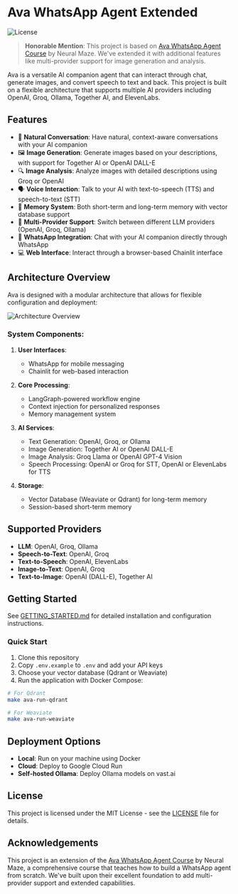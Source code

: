 # Ava WhatsApp Agent Extended

![License](https://img.shields.io/badge/license-MIT-blue.svg)

> **Honorable Mention**: This project is based on [Ava WhatsApp Agent Course](https://github.com/neural-maze/ava-whatsapp-agent-course) by Neural Maze. We've extended it with additional features like multi-provider support for image generation and analysis.

Ava is a versatile AI companion agent that can interact through chat, generate images, and convert speech to text and back. This project is built on a flexible architecture that supports multiple AI providers including OpenAI, Groq, Ollama, Together AI, and ElevenLabs.

## Features

- 💬 **Natural Conversation**: Have natural, context-aware conversations with your AI companion
- 🖼️ **Image Generation**: Generate images based on your descriptions, with support for Together AI or OpenAI DALL-E
- 🔍 **Image Analysis**: Analyze images with detailed descriptions using Groq or OpenAI
- 🗣️ **Voice Interaction**: Talk to your AI with text-to-speech (TTS) and speech-to-text (STT)
- 🧠 **Memory System**: Both short-term and long-term memory with vector database support
- 🔄 **Multi-Provider Support**: Switch between different LLM providers (OpenAI, Groq, Ollama)
- 📱 **WhatsApp Integration**: Chat with your AI companion directly through WhatsApp
- 💻 **Web Interface**: Interact through a browser-based Chainlit interface

## Architecture Overview

Ava is designed with a modular architecture that allows for flexible configuration and deployment:

![Architecture Overview](img/project_overview_diagram.gif)

### System Components:

1. **User Interfaces**:
   - WhatsApp for mobile messaging
   - Chainlit for web-based interaction

2. **Core Processing**:
   - LangGraph-powered workflow engine
   - Context injection for personalized responses
   - Memory management system

3. **AI Services**:
   - Text Generation: OpenAI, Groq, or Ollama
   - Image Generation: Together AI or OpenAI DALL-E
   - Image Analysis: Groq Llama or OpenAI GPT-4 Vision
   - Speech Processing: OpenAI or Groq for STT, OpenAI or ElevenLabs for TTS

4. **Storage**:
   - Vector Database (Weaviate or Qdrant) for long-term memory
   - Session-based short-term memory

## Supported Providers

- **LLM**: OpenAI, Groq, Ollama
- **Speech-to-Text**: OpenAI, Groq
- **Text-to-Speech**: OpenAI, ElevenLabs
- **Image-to-Text**: OpenAI, Groq
- **Text-to-Image**: OpenAI (DALL-E), Together AI

## Getting Started

See [GETTING_STARTED.md](docs/GETTING_STARTED.md) for detailed installation and configuration instructions.

### Quick Start

1. Clone this repository
2. Copy `.env.example` to `.env` and add your API keys
3. Choose your vector database (Qdrant or Weaviate)
4. Run the application with Docker Compose:

```bash
# For Qdrant
make ava-run-qdrant

# For Weaviate
make ava-run-weaviate
```

## Deployment Options

- **Local**: Run on your machine using Docker
- **Cloud**: Deploy to Google Cloud Run
- **Self-hosted Ollama**: Deploy Ollama models on vast.ai

## License

This project is licensed under the MIT License - see the [LICENSE](LICENSE) file for details.

## Acknowledgements

This project is an extension of the [Ava WhatsApp Agent Course](https://github.com/neural-maze/ava-whatsapp-agent-course) by Neural Maze, a comprehensive course that teaches how to build a WhatsApp agent from scratch. We've built upon their excellent foundation to add multi-provider support and extended capabilities. 